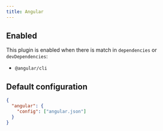 ```yaml
---
title: Angular
---
```


## Enabled

This plugin is enabled when there is match in `dependencies` or
`devDependencies`:

- `@angular/cli`

## Default configuration

```json title="knip.json"
{
  "angular": {
    "config": ["angular.json"]
  }
}
```
